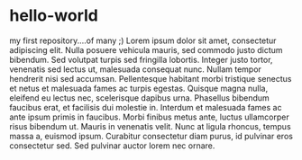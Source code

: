 # hello-world
my first repository....of many ;)
Lorem ipsum dolor sit amet, consectetur adipiscing elit. Nulla posuere vehicula mauris, sed commodo justo dictum bibendum. Sed volutpat turpis sed fringilla lobortis. Integer justo tortor, venenatis sed lectus ut, malesuada consequat nunc. Nullam tempor hendrerit nisi sed accumsan. Pellentesque habitant morbi tristique senectus et netus et malesuada fames ac turpis egestas. Quisque magna nulla, eleifend eu lectus nec, scelerisque dapibus urna. Phasellus bibendum faucibus erat, et facilisis dui molestie in. Interdum et malesuada fames ac ante ipsum primis in faucibus. Morbi finibus metus ante, luctus ullamcorper risus bibendum ut. Mauris in venenatis velit. Nunc at ligula rhoncus, tempus massa a, euismod ipsum. Curabitur consectetur diam purus, id pulvinar eros consectetur sed. Sed pulvinar auctor lorem nec ornare.
